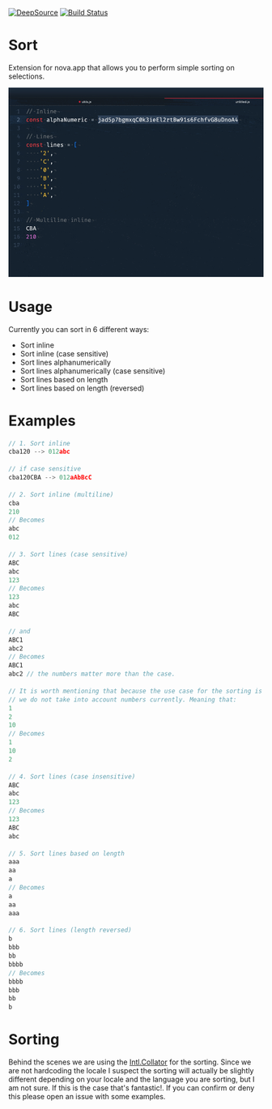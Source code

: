 [![DeepSource](https://deepsource.io/gh/chrisdl/nova-sort.svg/?label=active+issues&show_trend=true)](https://deepsource.io/gh/chrisdl/nova-sort/?ref=repository-badge)
[![Build Status](https://travis-ci.com/chrisdl/nova-sort.svg?branch=master)](https://travis-ci.com/chrisdl/nova-sort)

# Sort

Extension for nova.app that allows you to perform simple sorting on selections.

![usage](https://raw.githubusercontent.com/chrisdl/nova-sort/master/usage.gif)

# Usage

Currently you can sort in 6 different ways:

  - Sort inline
  - Sort inline (case sensitive)
  - Sort lines alphanumerically
  - Sort lines alphanumerically (case sensitive)
  - Sort lines based on length
  - Sort lines based on length (reversed)

# Examples

```js
// 1. Sort inline
cba120 --> 012abc

// if case sensitive
cba120CBA --> 012aAbBcC

// 2. Sort inline (multiline)
cba
210
// Becomes
abc
012

// 3. Sort lines (case sensitive)
ABC
abc
123
// Becomes
123
abc
ABC

// and
ABC1
abc2
// Becomes
ABC1
abc2 // the numbers matter more than the case.

// It is worth mentioning that because the use case for the sorting is programming
// we do not take into account numbers currently. Meaning that:
1
2
10
// Becomes
1
10
2

// 4. Sort lines (case insensitive)
ABC
abc
123
// Becomes
123
ABC
abc

// 5. Sort lines based on length
aaa
aa
a
// Becomes
a
aa
aaa

// 6. Sort lines (length reversed)
b
bbb
bb
bbbb
// Becomes
bbbb
bbb
bb
b
```

# Sorting
Behind the scenes we are using the [Intl.Collator](https://developer.mozilla.org/en-US/docs/Web/JavaScript/Reference/Global_Objects/Intl/Collator) for the sorting. Since we are not hardcoding the locale I suspect the sorting will actually be slightly different depending on your locale and the language you are sorting, but I am not sure. If this is the case that's fantastic!. If you can confirm or deny this please open an issue with some examples.
